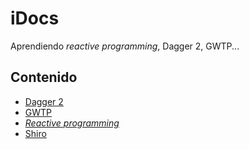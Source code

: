 # iDocs

Aprendiendo _reactive programming_, Dagger 2, GWTP...

## Contenido

* [Dagger 2](docs/dagger.md)
* [GWTP](docs/gwtp.md)
* [_Reactive programming_](docs/rx.md)
* [Shiro](docs/shiro.md)